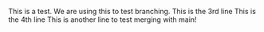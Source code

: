 This is a test.
We are using this to test branching.
This is the 3rd line
This is the 4th line
This is another line to test merging with main!
